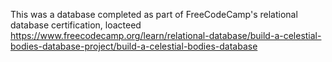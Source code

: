 This was a database completed as part of FreeCodeCamp's relational database certification, loacteed
https://www.freecodecamp.org/learn/relational-database/build-a-celestial-bodies-database-project/build-a-celestial-bodies-database
